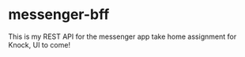 # messenger-bff

This is my REST API for the messenger app take home assignment for Knock, UI to come!
